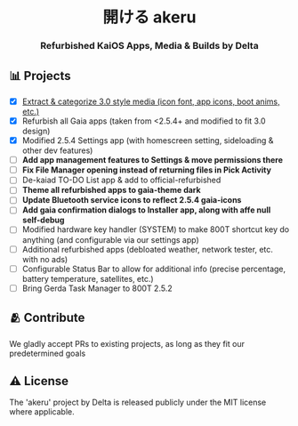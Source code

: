 <h1 align="center">
  開ける akeru
</h1>
<h3 align="center">
Refurbished KaiOS Apps, Media & Builds by Delta
</p>

## 📊 Projects

- [x] [Extract & categorize 3.0 style media (icon font, app icons, boot anims, etc.)](https://github.com/Delta-Applications/akeru/tree/main/src/media)
- [x] Refurbish all Gaia apps (taken from <2.5.4+ and modified to fit 3.0 design)
- [x] Modified 2.5.4 Settings app (with homescreen setting, sideloading & other dev features)
- [ ] **Add app management features to Settings & move permissions there**
- [ ] **Fix File Manager opening instead of returning files in Pick Activity**
- [ ] De-kaiad TO-DO List app & add to official-refurbished
- [ ] **Theme all refurbished apps to gaia-theme dark**
- [ ] **Update Bluetooth service icons to reflect 2.5.4 gaia-icons**
- [ ] **Add gaia confirmation dialogs to Installer app, along with affe null self-debug**
- [ ] Modified hardware key handler (SYSTEM) to make 800T shortcut key do anything (and configurable via our settings app)
- [ ] Additional refurbished apps (debloated weather, network tester, etc. with no ads)
- [ ] Configurable Status Bar to allow for additional info (precise percentage, battery temperature, satellites, etc.)
- [ ] Bring Gerda Task Manager to 800T 2.5.2

## 🫂 Contribute

We gladly accept PRs to existing projects, as long as they fit our predetermined goals

## ⚠️ License

The 'akeru' project by Delta is released publicly under the MIT license where applicable.